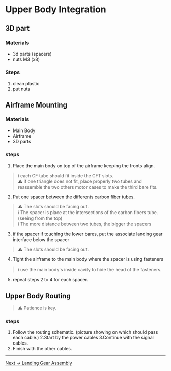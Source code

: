# Upper Body Integration

## 3D part 

### Materials

- 3d parts (spacers)
- nuts M3 (x8)

### Steps

1. clean plastic
2. put nuts

## Airframe Mounting

### Materials

- Main Body
- Airframe
- 3D parts

### steps

1. Place the main body on top of the airframe keeping the fronts align.
> :information_source: each CF tube should fit inside the CFT slots.  
> :warning: if one triangle does not fit, place properly two tubes and reassemble the two others motor cases to make the third bare fits.  
2. Put one spacer between the differents carbon fiber tubes.
> :warning: The slots should be facing out.  
> :information_source: The spacer is place at the intersections of the carbon fibers tube. (seeing from the top)  
> :information_source: The more distance between two tubes, the bigger the spacers
3. if the spacer if touching the lower bares, put the associate landing gear interface below the spacer
> :warning: The slots should be facing out.  
4. Tight the airframe to the main body where the spacer is using fasteners
> :information_source: use the main body's inside cavity to hide the head of the fasteners.  
5. repeat steps 2 to 4 for each spacer.


## Upper Body Routing

> :warning: Patience is key.

### steps

1. Follow the routing schematic. (picture showing on which should pass each cable.)
2.Start by the power cables
3.Continue with the signal cables.
4. Finish with the other cables.


---

[Next → Landing Gear Assembly](5_landing_gear_assembly.md)